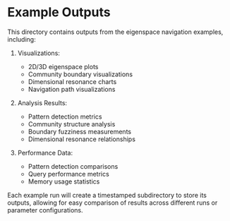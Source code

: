 # Example Outputs

This directory contains outputs from the eigenspace navigation examples, including:

1. Visualizations:
   - 2D/3D eigenspace plots
   - Community boundary visualizations
   - Dimensional resonance charts
   - Navigation path visualizations

2. Analysis Results:
   - Pattern detection metrics
   - Community structure analysis
   - Boundary fuzziness measurements
   - Dimensional resonance relationships

3. Performance Data:
   - Pattern detection comparisons
   - Query performance metrics
   - Memory usage statistics

Each example run will create a timestamped subdirectory to store its outputs, allowing for easy comparison of results across different runs or parameter configurations.
